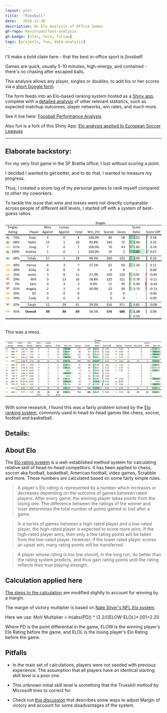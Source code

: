 ```yaml
---
layout: post
title:  "Foosball"
date:   2016-11-30
description: An Elo Analysis of Office Games
gh-repo: kevinrpan/foos-analysis
gh-badge: [star, fork, follow]
tags: [projects, fun, data-analysis]
---
```


I'll make a bold claim here - that the best in-office sport is *foosball*!

Games are quick, usually 5-10 minutes, high-energy, and contained - there's no chasing after escaped balls. 

This analysis allows any player, singles or doubles, to add his or her scores via a [short Google form](https://goo.gl/forms/qgNnfSmfoRc525re2).

The form feeds into an Elo-based ranking system hosted as a [Shiny app](https://shiny.rstudio.com/), complete with a [detailed analysis](https://github.com/KevinRPan/foos-analysis) of other relevant statistics, such as expected matchup outcomes, player networks, win rates, and much more.

See it live here: [Foosball Performance Analysis](http://kevinrpan.shinyapps.io/foos_analysis)

Also fun is a fork of this Shiny App: [Elo analysis applied to European Soccer Leagues](https://kevinrpan.shinyapps.io/euro_soccer_analysis/)

***

Elaborate backstory:
-------

For my very first game in the SF Brattle office, I lost without scoring a point. 

I decided I wanted to get better, and to do that, I wanted to measure my progress.

Thus, I created a score log of my personal games to rank myself compared to other my coworkers.

To tackle the issue that wins and losses were not directly comparable across people of different skill levels, I started off with a system of best-guess ratios. 

![Singles](img/foosball_ratings_singles.png)

This was a mess.

![Doubles](img/foosball_ratings_doubles.png)

With some research, I found this was a fairly problem solved by the [Elo ranking system](https://en.wikipedia.org/wiki/Elo_rating_system), commonly used in head-to-head games like chess, soccer, football and basketball. 

Details:
-------

## About Elo

The [Elo rating system](https://en.wikipedia.org/wiki/Elo_rating_system) is a well-established method system for calculating relative skill of head-to-head competitors. It has been applied to chess, soccer aka football, basketball, American football, video games, Scrabble and more. These numbers are calculated based on some fairly simple rules.

> A player's Elo rating is represented by a number which increases or decreases depending on the outcome of games between rated players. After every game, the winning player takes points from the losing one. The difference between the ratings of the winner and loser determines the total number of points gained or lost after a game. 

> In a series of games between a high-rated player and a low-rated player, the high-rated player is expected to score more wins. If the high-rated player wins, then only a few rating points will be taken from the low-rated player. However, if the lower rated player scores an upset win, many rating points will be transferred. 

> A player whose rating is too low should, in the long run, do better than the rating system predicts, and thus gain rating points until the rating reflects their true playing strength.

## Calculation applied here
[The steps to the calculation](https://metinmediamath.wordpress.com/2013/11/27/how-to-calculate-the-elo-rating-including-example/) are modified slightly to account for winning by a margin.

The margin of victory multiplier is based on [Nate Silver's NFL Elo system](http://fivethirtyeight.com/datalab/introducing-nfl-elo-ratings/).

Here we use: MoV Multiplier = ln(abs(PD)) * (2.2/((ELOW-ELOL)*.001+2.2))

Where PD is the point differential in the game, ELOW is the winning player's Elo Rating before the game, and ELOL is the losing player's Elo Rating before the game.

## Pitfalls

* In the main set of calculations, players were not seeded with previous experience. The assumption that all players have an identical starting skill level is a poor one.

* This unknown initial skill level is something that the Trueskill method by Microsoft tries to correct for.

* Check out [this discussion](http://andr3w321.com/elo-ratings-part-2-margin-of-victory-adjustments/) that describes some ways to adjust Margin of victory and account for some disadvantages of the system. 
